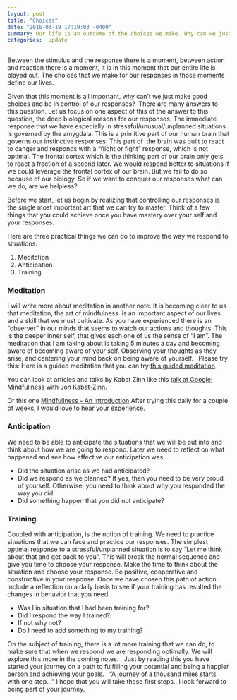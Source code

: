 ```yaml
---
layout: post
title: "Choices"
date: "2016-03-19 17:19:03 -0400"
summary: Our life is an outcome of the choices we make. Why can we just make good choices and live a fulfilled and happy life? 
categories:  update
---
```


Between the stimulus and the response there is a moment, between action and reaction there is a moment, it is in this moment that our entire life is played out. The choices that we make for our responses in those moments define our lives.

Given that this moment is all important, why can’t we just make good choices and be in control of our responses? 
There are many answers to this question. Let us focus on one aspect of this of the answer to this question, the deep biological reasons for our responses. The immediate response that we have especially in stressful/unusual/unplanned situations is governed by the amygdala. This is a primitive part of our human brain that governs our instinctive responses. This part of  the brain was built to react to danger and responds with a “flight or fight” response, which is not optimal. The frontal cortex which is the thinking part of our brain only gets to react a fraction of a second later. We would respond better to situations if we could leverage the frontal cortex of our brain. But we fail to do so because of our biology. So if we want to conquer our responses what can we do, are we helpless? 

Before we start, let us begin by realizing that controlling our responses is the single most important art that we can try to master. Think of a few things that you could achieve once you have mastery over your self and your responses.

Here are three practical things we can do to improve the way we respond to situations:


  1. Meditation       
  2. Anticipation      
  3. Training      


### Meditation
I will write more about meditation in another note. It is becoming clear to us that meditation, the art of mindfulness  is an important aspect of our lives and a skill that we must cultivate. As you have experienced there is an “observer” in our minds that seems to watch our actions and thoughts. This is the deeper inner self, that gives each one of us the sense of “I am”. The meditation that I am taking about is taking 5 minutes a day and becoming aware of becoming aware of your self. Observing your thoughts as they arise, and centering your mind back on being aware of yourself.
 
Please try this:
Here is a guided meditation that you can try:[this guided meditation][guided-meditation]

You can look at articles and talks by Kabat Zinn like this [talk at Google: Mindfullness with Jon Kabat-Zinn][JKZ-1].

Or this one [Mindfullness - An Introduction][JKZ-2]
After trying this daily for a couple of weeks, I would love to hear your experience.

### Anticipation
We need to be able to anticipate the situations that we will be put into and think about how we are going to respond. Later we need to reflect on what happened and see how effective our anticipation was.


  * Did the situation arise as we had anticipated?
  * Did we respond as we planned? If yes, then you need to be very proud of yourself. Otherwise, you need to think about why you responded the way you did.
  * Did something happen that you did not anticipate?


### Training
Coupled with anticipation, is the notion of training. We need to practice situations that we can face and practice our responses. The simplest optimal response to a stressful/unplanned situation is to say “Let me think about that and get back to you”. This will break the normal sequence and give you time to choose your response. Make the time to think about the situation and choose your response. Be positive, cooperative and constructive in your response.
Once we have chosen this path of action include a reflection on a daily basis to see if your training has resulted the changes in behavior that you need. 

  * Was I in situation that I had been training for?   
  * Did I respond the way I trained?     
  * If not why not?    
  * Do I need to add something to my training?

On the subject of training, there is a lot more training that we can do, to make sure that when we respond we are responding optimally. We will explore this more in the coming notes.
 
Just by reading this you have started your journey on a path to fulfilling your potential and being a happier person and achieving your goals.  
“A journey of a thousand miles starts with one step…” I hope that you will take these first steps.. I look forward to being part of your journey.

[Jekyll]:http://jekyllrb.com/
[guided-meditation]:https://www.youtube.com/watch?v=422n7tzAxEI
[JKZ-1]:https://www.youtube.com/watch?v=3nwwKbM_vJc
[JKZ-2]:https://www.youtube.com/watch?v=xeCXhXDkzpw
